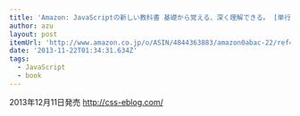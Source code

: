 ```yaml
---
title: 'Amazon: JavaScriptの新しい教科書 基礎から覚える、深く理解できる。 [単行本]: 比留間 和也'
author: azu
layout: post
itemUrl: 'http://www.amazon.co.jp/o/ASIN/4844363883/amazon0abac-22/ref=nosim'
date: '2013-11-22T01:34:31.634Z'
tags:
  - JavaScript
  - book
---
```

2013年12月11日発売
http://css-eblog.com/
